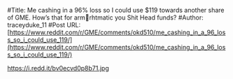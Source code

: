 #Title: Me cashing in a 96% loss so I could use $119 towards another share of GME. How’s that for arm💪rhtmatic you Shit Head funds?
#Author: traceyduke_11
#Post URL: [https://www.reddit.com/r/GME/comments/okd510/me_cashing_in_a_96_loss_so_i_could_use_119/](https://www.reddit.com/r/GME/comments/okd510/me_cashing_in_a_96_loss_so_i_could_use_119/)


https://i.redd.it/bv0ecvd0p8b71.jpg
